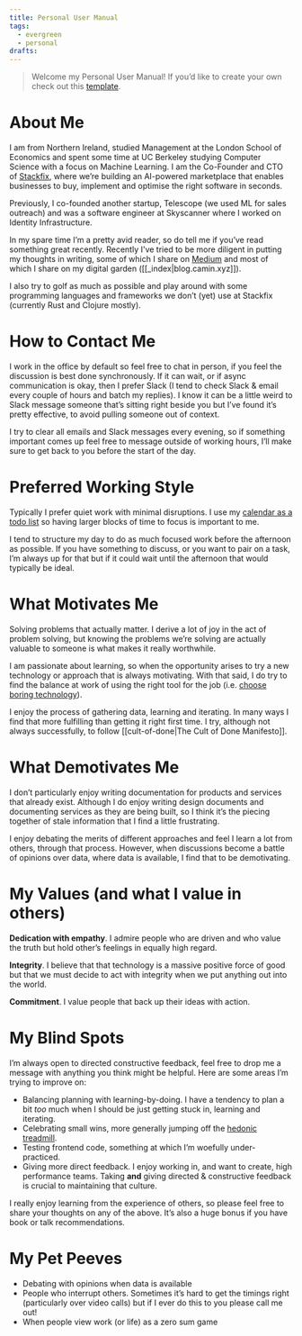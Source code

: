 ```yaml
---
title: Personal User Manual
tags:
  - evergreen
  - personal
drafts:
---
```

> Welcome my Personal User Manual! If you’d like to create your own check out this [template](https://github.com/camin-mccluskey/Personal-User-Manual-Template).

# About Me

I am from Northern Ireland, studied Management at the London School of Economics and spent some time at UC Berkeley studying Computer Science with a focus on Machine Learning. I am the Co-Founder and CTO of [Stackfix](https://stackfix.com/), where we’re building an AI-powered marketplace that enables businesses to buy, implement and optimise the right software in seconds.

Previously, I co-founded another startup, Telescope (we used ML for sales outreach) and was a software engineer at Skyscanner where I worked on Identity Infrastructure.

In my spare time I’m a pretty avid reader, so do tell me if you’ve read something great recently. Recently I've tried to be more diligent in putting my thoughts in writing, some of which I share on [Medium](https://caminmccluskey.medium.com/) and most of which I share on my digital garden ([[_index|blog.camin.xyz]]).

I also try to golf as much as possible and play around with some programming languages and frameworks we don’t (yet) use at Stackfix (currently Rust and Clojure mostly).

# How to Contact Me

I work in the office by default so feel free to chat in person, if you feel the discussion is best done synchronously. If it can wait, or if async communication is okay, then I prefer Slack (I tend to check Slack & email every couple of hours and batch my replies). I know it can be a little weird to Slack message someone that’s sitting right beside you but I’ve found it’s pretty effective, to avoid pulling someone out of context.

I try to clear all emails and Slack messages every evening, so if something important comes up feel free to message outside of working hours, I’ll make sure to get back to you before the start of the day.

# Preferred Working Style

Typically I prefer quiet work with minimal disruptions. I use my [calendar as a todo list](https://www.nirandfar.com/todo-vs-schedule-builder/) so having larger blocks of time to focus is important to me.

I tend to structure my day to do as much focused work before the afternoon as possible. If you have something to discuss, or you want to pair on a task, I’m always up for that but if it could wait until the afternoon that would typically be ideal.

# What Motivates Me
  
Solving problems that actually matter. I derive a lot of joy in the act of problem solving, but knowing the problems we’re solving are actually valuable to someone is what makes it really worthwhile.

I am passionate about learning, so when the opportunity arises to try a new technology or approach that is always motivating. With that said, I do try to find the balance at work of using the right tool for the job (i.e. [choose boring technology](https://mcfunley.com/choose-boring-technology)).

I enjoy the process of gathering data, learning and iterating. In many ways I find that more fulfilling than getting it right first time. I try, although not always successfully, to follow [[cult-of-done|The Cult of Done Manifesto]].

# What Demotivates Me

I don’t particularly enjoy writing documentation for products and services that already exist. Although I do enjoy writing design documents and documenting services as they are being built, so I think it’s the piecing together of stale information that I find a little frustrating.

I enjoy debating the merits of different approaches and feel I learn a lot from others, through that process. However, when discussions become a battle of opinions over data, where data is available, I find that to be demotivating.

# My Values (and what I value in others)

**Dedication with empathy**. I admire people who are driven and who value the truth but hold other’s feelings in equally high regard.

**Integrity**. I believe that that technology is a massive positive force of good but that we must decide to act with integrity when we put anything out into the world.

**Commitment**. I value people that back up their ideas with action.

# My Blind Spots

I’m always open to directed constructive feedback, feel free to drop me a message with anything you think might be helpful. Here are some areas I’m trying to improve on:

- Balancing planning with learning-by-doing. I have a tendency to plan a bit _too_ much when I should be just getting stuck in, learning and iterating.
- Celebrating small wins, more generally jumping off the [hedonic treadmill](https://en.wikipedia.org/wiki/Hedonic_treadmill).
- Testing frontend code, something at which I’m woefully under-practiced.
- Giving more direct feedback. I enjoy working in, and want to create, high performance teams. Taking **and** giving directed & constructive feedback is crucial to maintaining that culture.

I really enjoy learning from the experience of others, so please feel free to share your thoughts on any of the above. It’s also a huge bonus if you have book or talk recommendations.

# My Pet Peeves

- Debating with opinions when data is available
- People who interrupt others. Sometimes it’s hard to get the timings right (particularly over video calls) but if I ever do this to you please call me out!
- When people view work (or life) as a zero sum game
